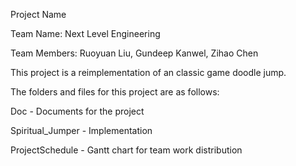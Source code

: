 Project Name

Team Name: Next Level Engineering

Team Members: Ruoyuan Liu, Gundeep Kanwel, Zihao Chen

This project is a reimplementation of an classic game doodle jump.

The folders and files for this project are as follows:

Doc - Documents for the project

Spiritual_Jumper - Implementation

ProjectSchedule - Gantt chart for team work distribution